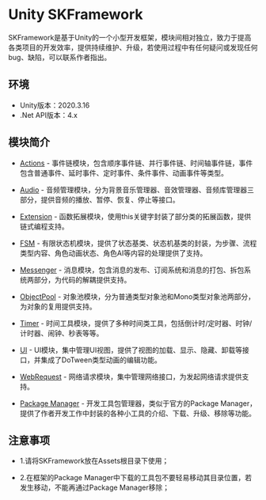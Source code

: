 # Unity SKFramework

SKFramework是基于Unity的一个小型开发框架，模块间相对独立，致力于提高各类项目的开发效率，提供持续维护、升级，若使用过程中有任何疑问或发现任何bug、缺陷，可以联系作者指出。

## 环境

- Unity版本：2020.3.16
- .Net API版本：4.x

## 模块简介

- [Actions](https://coderz.blog.csdn.net/) - 事件链模块，包含顺序事件链、并行事件链、时间轴事件链，事件包含普通事件、延时事件、定时事件、条件事件、动画事件等类型。

- [Audio](https://coderz.blog.csdn.net/) - 音频管理模块，分为背景音乐管理器、音效管理器、音频库管理器三部分，提供音频的播放、暂停、恢复、停止等接口。

- [Extension](https://coderz.blog.csdn.net/) - 函数拓展模块，使用this关键字封装了部分类的拓展函数，提供链式编程支持。

- [FSM](https://coderz.blog.csdn.net/) - 有限状态机模块，提供了状态基类、状态机基类的封装，为步骤、流程类型内容、角色动画状态、角色AI等内容的处理提供了支持。

- [Messenger](https://coderz.blog.csdn.net/) - 消息模块，包含消息的发布、订阅系统和消息的打包、拆包系统两部分，为代码的解耦提供支持。

- [ObjectPool](https://coderz.blog.csdn.net/) - 对象池模块，分为普通类型对象池和Mono类型对象池两部分，为对象的复用提供支持。

- [Timer](https://coderz.blog.csdn.net/) - 时间工具模块，提供了多种时间类工具，包括倒计时/定时器、时钟/计时器、闹钟、秒表等等。

- [UI](https://coderz.blog.csdn.net/) - UI模块，集中管理UI视图，提供了视图的加载、显示、隐藏、卸载等接口，并集成了DoTween类型动画的编辑功能。

- [WebRequest](https://coderz.blog.csdn.net/) - 网络请求模块，集中管理网络接口，为发起网络请求提供支持。

- [Package Manager](https://coderz.blog.csdn.net/) - 开发工具包管理器，类似于官方的Package Manager，提供了作者开发工作中封装的各种小工具的介绍、下载、升级、移除等功能。

## 注意事项

- 1.请将SKFramework放在Assets根目录下使用；

- 2.在框架的Package Manager中下载的工具包不要轻易移动其目录位置，若发生移动，不能再通过Package Manager移除；
